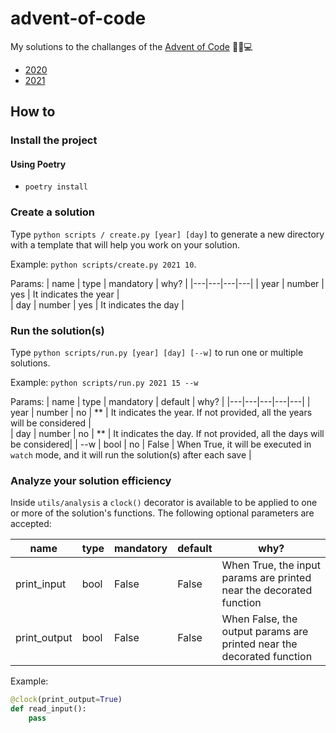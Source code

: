 # advent-of-code
My solutions to the challanges of the [Advent of Code](https://adventofcode.com) 🎅🎄💻
- [2020](https://adventofcode.com/2020)
- [2021](https://adventofcode.com/2021)

## How to

### Install the project

#### Using Poetry
- `poetry install`

### Create a solution
Type `python scripts / create.py [year] [day]` to generate a new directory with a template that will help you work on your solution.

Example: `python scripts/create.py 2021 10`.

Params:
| name | type | mandatory | why? | 
|---|---|---|---|
| year | number | yes | It indicates the year |  
| day | number | yes | It indicates the day | 


### Run the solution(s)
Type `python scripts/run.py [year] [day] [--w]` to run one or multiple solutions.

Example: `python scripts/run.py 2021 15 --w`

Params:
| name | type | mandatory | default | why? | 
|---|---|---|---|---|
| year | number | no | ** | It indicates the year. If not provided, all the years will be considered |  
| day | number | no | ** | It indicates the day. If not provided, all the days will be considered| 
| --w | bool | no | False | When True, it will be executed in `watch` mode, and it will run the solution(s) after each save | 

### Analyze your solution efficiency
Inside `utils/analysis` a `clock()` decorator is available to be applied to one or more of the solution's functions. The following optional parameters are accepted:

| name | type | mandatory | default | why? | 
|---|---|---|---|--|
| print_input | bool | False | False | When True, the input params are printed near the decorated function |  
| print_output | bool | False | False | When False, the output params are printed near the decorated function | 
  
Example:
```python
@clock(print_output=True)
def read_input():
    pass
```